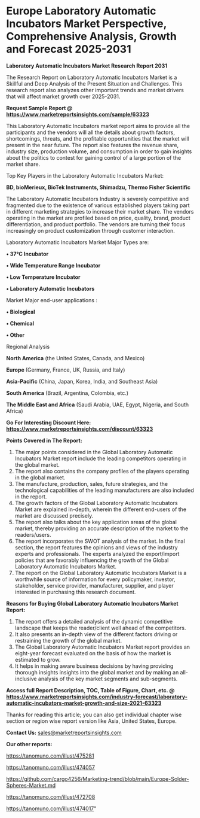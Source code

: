 # Europe Laboratory Automatic Incubators Market Perspective, Comprehensive Analysis, Growth and Forecast 2025-2031

<strong>Laboratory Automatic Incubators Market Research Report 2031</strong>

The Research Report on Laboratory Automatic Incubators Market is a Skillful and Deep Analysis of the Present Situation and Challenges. This research report also analyzes other important trends and market drivers that will affect market growth over 2025-2031.

<strong>Request Sample Report @ <a href=https://www.marketreportsinsights.com/sample/63323>https://www.marketreportsinsights.com/sample/63323</a></strong>

This Laboratory Automatic Incubators market report aims to provide all the participants and the vendors will all the details about growth factors, shortcomings, threats, and the profitable opportunities that the market will present in the near future. The report also features the revenue share, industry size, production volume, and consumption in order to gain insights about the politics to contest for gaining control of a large portion of the market share.

Top Key Players in the Laboratory Automatic Incubators Market:

<strong>BD, bioMerieux, BioTek Instruments, Shimadzu, Thermo Fisher Scientific</strong>

The Laboratory Automatic Incubators Industry is severely competitive and fragmented due to the existence of various established players taking part in different marketing strategies to increase their market share. The vendors operating in the market are profiled based on price, quality, brand, product differentiation, and product portfolio. The vendors are turning their focus increasingly on product customization through customer interaction.

Laboratory Automatic Incubators Market Major Types are:

<strong>• 37°C Incubator

• Wide Temperature Range Incubator

• Low Temperature Incubator

• Laboratory Automatic Incubators</strong>

Market Major end-user applications :

<strong>• Biological

• Chemical

• Other</strong>

Regional Analysis

</u><strong><b>North America</b></strong> (the United States, Canada, and Mexico)

<strong><b>Europe </b></strong>(Germany, France, UK, Russia, and Italy)

<strong><b>Asia-Pacific</b></strong> (China, Japan, Korea, India, and Southeast Asia)

<strong><b>South America</b></strong> (Brazil, Argentina, Colombia, etc.)

<strong><b>The Middle East and Africa</b></strong> (Saudi Arabia, UAE, Egypt, Nigeria, and South Africa)

<strong>Go For Interesting Discount Here: <a href=https://www.marketreportsinsights.com/discount/63323>https://www.marketreportsinsights.com/discount/63323</a></strong>

<strong>Points Covered in The Report:</strong>
<ol>
  <li>The major points considered in the Global Laboratory Automatic Incubators Market report include the leading competitors operating in the global market.</li>
  <li>The report also contains the company profiles of the players operating in the global market.</li>
  <li>The manufacture, production, sales, future strategies, and the technological capabilities of the leading manufacturers are also included in the report.</li>
  <li>The growth factors of the Global Laboratory Automatic Incubators Market are explained in-depth, wherein the different end-users of the market are discussed precisely.</li>
  <li>The report also talks about the key application areas of the global market, thereby providing an accurate description of the market to the readers/users.</li>
  <li>The report incorporates the SWOT analysis of the market. In the final section, the report features the opinions and views of the industry experts and professionals. The experts analyzed the export/import policies that are favorably influencing the growth of the Global Laboratory Automatic Incubators Market.</li>
  <li>The report on the Global Laboratory Automatic Incubators Market is a worthwhile source of information for every policymaker, investor, stakeholder, service provider, manufacturer, supplier, and player interested in purchasing this research document.</li>
</ol>
<strong>Reasons for Buying Global Laboratory Automatic Incubators Market Report:</strong>

<ol>
  <li>The report offers a detailed analysis of the dynamic competitive landscape that keeps the reader/client well ahead of the competitors.</li>
  <li>It also presents an in-depth view of the different factors driving or restraining the growth of the global market.</li>
  <li>The Global Laboratory Automatic Incubators Market report provides an eight-year forecast evaluated on the basis of how the market is estimated to grow.</li>
  <li>It helps in making aware business decisions by having providing thorough insights insights into the global market and by making an all-inclusive analysis of the key market segments and sub-segments.</li>
</ol>
<strong>Access full Report Description, TOC, Table of Figure, Chart, etc. @ <a href=https://www.marketreportsinsights.com/industry-forecast/laboratory-automatic-incubators-market-growth-and-size-2021-63323>https://www.marketreportsinsights.com/industry-forecast/laboratory-automatic-incubators-market-growth-and-size-2021-63323</a></strong>


Thanks for reading this article; you can also get individual chapter wise section or region wise report version like Asia, United States, Europe.

<strong>Contact Us:</strong>
sales@marketreportsinsights.com

<strong>Our other reports:</strong>

<a href=https://tanomuno.com/illust/475281>https://tanomuno.com/illust/475281</a>

<a href=https://tanomuno.com/illust/474057>https://tanomuno.com/illust/474057</a>

<a href=https://github.com/cargo4256/Marketing-trend/blob/main/Europe-Solder-Spheres-Market.md>https://github.com/cargo4256/Marketing-trend/blob/main/Europe-Solder-Spheres-Market.md</a>

<a href=https://tanomuno.com/illust/472708>https://tanomuno.com/illust/472708</a>

<a href=https://tanomuno.com/illust/474017>https://tanomuno.com/illust/474017</a>"
